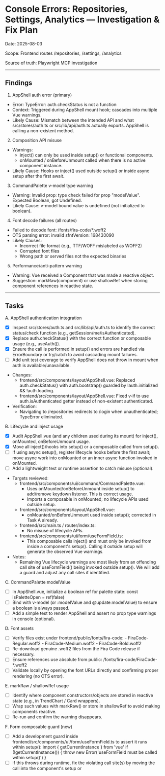 # Console Errors: Repositories, Settings, Analytics — Investigation & Fix Plan

Date: 2025-08-03

Scope: Frontend routes /repositories, /settings, /analytics

Source of truth: Playwright MCP investigation

---

## Findings

1) AppShell auth error (primary)
- Error: TypeError: auth.checkStatus is not a function
- Context: Triggered during AppShell mount hook; cascades into multiple Vue warnings.
- Likely Cause: Mismatch between the intended API and what src/stores/auth.ts or src/lib/api/auth.ts actually exports. AppShell is calling a non-existent method.

2) Composition API misuse
- Warnings:
  - inject() can only be used inside setup() or functional components.
  - onMounted / onBeforeUnmount called when there is no active component instance.
- Likely Cause: Hooks or inject() used outside setup() or inside async setup after the first await.

3) CommandPalette v-model type warning
- Warning: Invalid prop: type check failed for prop "modelValue". Expected Boolean, got Undefined.
- Likely Cause: v-model bound value is undefined (not initialized to boolean).

4) Font decode failures (all routes)
- Failed to decode font: /fonts/fira-code/*.woff2
- OTS parsing error: invalid sfntVersion: 168430090
- Likely Causes:
  - Incorrect file format (e.g., TTF/WOFF mislabeled as WOFF2)
  - Corrupted font files
  - Wrong path or served files not the expected binaries

5) Performance/anti-pattern warning
- Warning: Vue received a Component that was made a reactive object.
- Suggestion: markRaw(component) or use shallowRef when storing component references in reactive state.

---

## Tasks

A. AppShell authentication integration
- [x] Inspect src/stores/auth.ts and src/lib/api/auth.ts to identify the correct status/check function (e.g., getSession/me/isAuthenticated).
- [x] Replace auth.checkStatus() with the correct function or composable usage (e.g., useAuth()).
- [x] Ensure the call is performed in setup() and errors are handled via ErrorBoundary or try/catch to avoid cascading mount failures.
- [ ] Add unit test coverage to verify AppShell does not throw in mount when auth is available/unavailable.
- Changes:
  - frontend/src/components/layout/AppShell.vue: Replaced auth.checkStatus() with auth.bootstrap() guarded by !auth.initialized && !auth.loading.
  - frontend/src/components/layout/AppShell.vue: Fixed v-if to use auth.isAuthenticated getter instead of non-existent authenticated.
- Verification:
  - Navigating to /repositories redirects to /login when unauthenticated; TypeError eliminated.

B. Lifecycle and inject usage
- [x] Audit AppShell.vue (and any children used during its mount) for inject(), onMounted, onBeforeUnmount usage.
- [x] Move all inject()/hooks into setup() or a composable called from setup().
- [ ] If using async setup(), register lifecycle hooks before the first await; move async work into onMounted or an inner async function invoked in onMounted.
- [ ] Add a lightweight test or runtime assertion to catch misuse (optional).
- Targets reviewed:
  - frontend/src/components/ui/command/CommandPalette.vue:
    - Uses onMounted/onBeforeUnmount inside setup() to add/remove keydown listener. This is correct usage.
    - Imports a composable in onMounted; no lifecycle APIs used outside setup.
  - frontend/src/components/layout/AppShell.vue:
    - onMounted/onBeforeUnmount used inside setup(); corrected in Task A already.
  - frontend/src/main.ts / router/index.ts:
    - No misuse of lifecycle APIs.
  - frontend/src/components/ui/form/useFormField.ts:
    - This composable calls inject() and must only be invoked from inside a component's setup(). Calling it outside setup will generate the observed Vue warnings.
- Notes:
  - Remaining Vue lifecycle warnings are most likely from an offending call site of useFormField() being invoked outside setup(). We will add a guard and adjust any call sites if identified.

C. CommandPalette modelValue
- [ ] In AppShell.vue, initialize a boolean ref for palette state:
      const isPaletteOpen = ref(false)
- [ ] Bind with v-model (or :modelValue and @update:modelValue) to ensure a boolean is always passed.
- [ ] Add a simple test to render AppShell and assert no prop type warnings in console (optional).

D. Font assets
- [ ] Verify files exist under frontend/public/fonts/fira-code:
      - FiraCode-Regular.woff2
      - FiraCode-Medium.woff2
      - FiraCode-Bold.woff2
- [ ] Re-download genuine .woff2 files from the Fira Code release if necessary.
- [ ] Ensure references use absolute from public: /fonts/fira-code/FiraCode-*.woff2
- [ ] Validate locally by opening the font URLs directly and confirming proper rendering (no OTS error).

E. markRaw / shallowRef usage
- [ ] Identify where component constructors/objects are stored in reactive state (e.g., in TrendChart / Card wrappers).
- [ ] Wrap such values with markRaw() or store in shallowRef to avoid making components reactive.
- [ ] Re-run and confirm the warning disappears.

F. Form composable guard (new)
- [ ] Add a development guard inside frontend/src/components/ui/form/useFormField.ts to assert it runs within setup():
      import { getCurrentInstance } from 'vue'
      if (!getCurrentInstance()) {
        throw new Error('useFormField must be called within setup()')
      }
- [ ] If this throws during runtime, fix the violating call site(s) by moving the call into the component's setup or <script setup>.

---

## Files to Review/Edit

- frontend/src/components/layout/AppShell.vue
- frontend/src/stores/auth.ts
- frontend/src/lib/api/auth.ts
- frontend/src/components/ui/command/CommandPalette.vue (usage; actual component props)
- frontend/src/components/analytics/TrendChart.vue (and any dynamic component usage)
- frontend/public/fonts/fira-code/* (asset files)
- frontend/src/main.ts (ensure no lifecycle misuse on bootstrap)

---

## Verification Steps

- [ ] Run frontend locally and navigate to:
      /repositories, /settings, /analytics
- [ ] Confirm console no longer shows:
      - TypeError: auth.checkStatus is not a function
      - inject()/onMounted lifecycle warnings
      - CommandPalette modelValue type warning
      - Font decode OTS errors
      - Reactive component warning
- [ ] Optional: Add Playwright step in tests to capture console logs and assert absence of these warnings/errors.

---

## Rollout/Notes

- Prioritize AppShell auth fix first; many warnings are cascading from the mount failure.
- Font fix is independent and can be addressed in parallel.
- Keep changes minimal in AppShell to reduce risk; prefer using existing auth utilities.
- After fixes, consider adding an ErrorBoundary around AppShell content to prevent whole-app disruption on future regressions.
